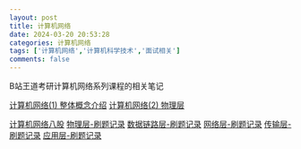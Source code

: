 ```yaml
---
layout: post
title: 计算机网络
date: 2024-03-20 20:53:28
categories: 计算机网络
tags: ['计算机网络','计算机科学技术','面试相关']
comments: false
---
```


B站王道考研计算机网络系列课程的相关笔记

<!-- more -->
[计算机网络(1) 整体概念介绍](/next/post_计网/计算机网络-1-整体概念介绍/)
[计算机网络(2) 物理层](/next/post_计网/计算机网络-2-物理层/)

[计算机网络八股](/next/post_计网/计算机网络八股/)
[物理层-刷题记录](/next/post_计网/物理层)
[数据链路层-刷题记录](/next/post_计网/数据链路层)
[网络层-刷题记录](/next/post_计网/网络层)
[传输层-刷题记录](/next/post_计网/传输层)
[应用层-刷题记录](/next/post_计网/应用层)